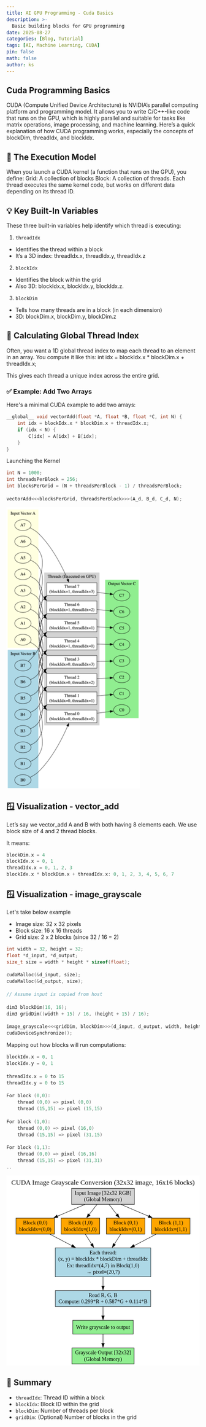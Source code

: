 ```yaml
---
title: AI GPU Programming - Cuda Basics
description: >-
  Basic building blocks for GPU programming
date: 2025-08-27
categories: [Blog, Tutorial]
tags: [AI, Machine Learning, CUDA]
pin: false
math: false
author: ks
---
```


## Cuda Programming Basics

CUDA (Compute Unified Device Architecture) is NVIDIA’s parallel computing platform and programming model. It allows you to write C/C++-like code that runs on the GPU, which is highly parallel and suitable for tasks like matrix operations, image processing, and machine learning.
Here’s a quick explanation of how CUDA programming works, especially the concepts of blockDim, threadIdx, and blockIdx.

## 🧠 The Execution Model

When you launch a CUDA kernel (a function that runs on the GPU), you define:
Grid: A collection of blocks
Block: A collection of threads.
Each thread executes the same kernel code, but works on different data depending on its thread ID.

## 💡 Key Built-In Variables

These three built-in variables help identify which thread is executing:
1. `threadIdx`
* Identifies the thread within a block
* It’s a 3D index: threadIdx.x, threadIdx.y, threadIdx.z

2. `blockIdx`
* Identifies the block within the grid
* Also 3D: blockIdx.x, blockIdx.y, blockIdx.z.

3. `blockDim`
* Tells how many threads are in a block (in each dimension)
* 3D: blockDim.x, blockDim.y, blockDim.z



## 🧮 Calculating Global Thread Index
Often, you want a 1D global thread index to map each thread to an element in an array. You compute it like this:
int idx = blockIdx.x * blockDim.x + threadIdx.x;

This gives each thread a unique index across the entire grid.

### ✅ Example: Add Two Arrays
Here's a minimal CUDA example to add two arrays:

```c
__global__ void vectorAdd(float *A, float *B, float *C, int N) {
    int idx = blockIdx.x * blockDim.x + threadIdx.x;
    if (idx < N) {
        C[idx] = A[idx] + B[idx];
    }
}
```

Launching the Kernel

```c
int N = 1000;
int threadsPerBlock = 256;
int blocksPerGrid = (N + threadsPerBlock - 1) / threadsPerBlock;

vectorAdd<<<blocksPerGrid, threadsPerBlock>>>(A_d, B_d, C_d, N);
```

![Vector Add](/assets/vector_add_gpu.png)


##  🪟 Visualization - vector_add
Let’s say we vector_add A and B with both having 8 elements each. We use block size of 4 and 2 thread blocks. 

It means: 

```c
blockDim.x = 4
blockIdx.x = 0, 1
threadIdx.x = 0, 1, 2, 3
blockIdx.x * blockDim.x + threadIdx.x: 0, 1, 2, 3, 4, 5, 6, 7
```

## 🪟 Visualization - image_grayscale

Let's take below example

* Image size: 32 x 32 pixels
* Block size: 16 x 16 threads
* Grid size: 2 x 2 blocks (since 32 / 16 = 2)


```c
int width = 32, height = 32;
float *d_input, *d_output;
size_t size = width * height * sizeof(float);

cudaMalloc(&d_input, size);
cudaMalloc(&d_output, size);

// Assume input is copied from host

dim3 blockDim(16, 16);
dim3 gridDim((width + 15) / 16, (height + 15) / 16);

image_grayscale<<<gridDim, blockDim>>>(d_input, d_output, width, height);
cudaDeviceSynchronize();
```

Mapping out how blocks will run computations:

```c
blockIdx.x = 0, 1
blockIdx.y = 0, 1

threadIdx.x = 0 to 15
threadIdx.y = 0 to 15

For block (0,0):
    thread (0,0) => pixel (0,0)
    thread (15,15) => pixel (15,15)

For block (1,0):
    thread (0,0) => pixel (16,0)
    thread (15,15) => pixel (31,15)

For block (1,1):
    thread (0,0) => pixel (16,16)
    thread (15,15) => pixel (31,31)
..
```

![Gary scaling](/assets/gray_scale_gpu.png)

## 🔁 Summary
* `threadIdx`: Thread ID within a block
* `blockIdx`: Block ID within the grid
* `blockDim`: Number of threads per block
* `gridDim`: (Optional) Number of blocks in the grid




